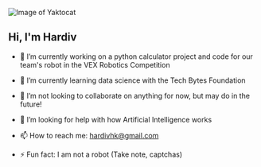 ![Image of Yaktocat](https://octodex.github.com/images/yaktocat.png)

<!--
**hardiv/hardiv** is a ✨ _special_ ✨ repository because its `README.md` (this file) appears on your GitHub profile.
-->
## Hi, I'm Hardiv

- 🔭 I’m currently working on a python calculator project and code for our team's robot in the VEX Robotics Competition

- 🌱 I’m currently learning data science with the Tech Bytes Foundation

- 👯 I’m not looking to collaborate on anything for now, but may do in the future!

- 🤔 I’m looking for help with how Artificial Intelligence works

- 📫 How to reach me: hardivhk@gmail.com

- ⚡ Fun fact: I am not a robot (Take note, captchas)
